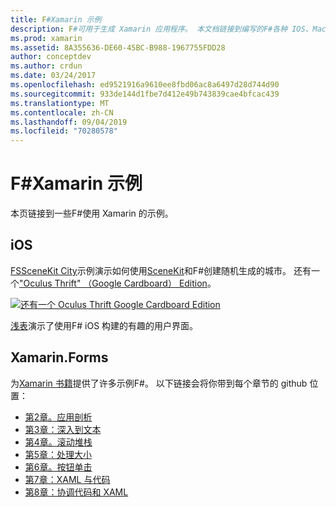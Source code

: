```yaml
---
title: F#Xamarin 示例
description: F#可用于生成 Xamarin 应用程序。 本文档链接到编写的F#各种 IOS、Mac 和 Xamarin 示例 xamarin 应用程序项目。
ms.prod: xamarin
ms.assetid: 8A355636-DE60-45BC-B988-1967755FDD28
author: conceptdev
ms.author: crdun
ms.date: 03/24/2017
ms.openlocfilehash: ed9521916a9610ee8fbd06ac8a6497d28d744d90
ms.sourcegitcommit: 933de144d1fbe7d412e49b743839cae4bfcac439
ms.translationtype: MT
ms.contentlocale: zh-CN
ms.lasthandoff: 09/04/2019
ms.locfileid: "70280578"
---
```

# <a name="f-samples-for-xamarin"></a>F#Xamarin 示例

本页链接到一些F#使用 Xamarin 的示例。

## <a name="ios"></a>iOS

[FSSceneKit City](https://docs.microsoft.com/samples/xamarin/ios-samples/ios8-fsscenekit/)示例演示如何使用[SceneKit](xref:SceneKit)和F#创建随机生成的城市。 还有一个["Oculus Thrift" （Google Cardboard） Edition](https://docs.microsoft.com/samples/xamarin/ios-samples/ios8-scenekitfsharp/)。

[![还有一个 Oculus Thrift Google Cardboard Edition](samples-images/fxscenekit-sml.png)](samples-images/fxscenekit.png#lightbox)

[浅表](https://github.com/dvdsgl/shallow)演示了使用F# iOS 构建的有趣的用户界面。

## <a name="xamarinforms"></a>Xamarin.Forms

为[Xamarin 书籍](~/xamarin-forms/creating-mobile-apps-xamarin-forms/index.md)提供了许多示例F#。 以下链接会将你带到每个章节的 github 位置：

- [第2章。应用剖析](https://github.com/xamarin/xamarin-forms-book-samples/tree/master/Chapter02/FS)
- [第3章：深入到文本](https://github.com/xamarin/xamarin-forms-book-samples/tree/master/Chapter03/FS)
- [第4章。滚动堆栈](https://github.com/xamarin/xamarin-forms-book-samples/tree/master/Chapter04/FS)
- [第5章：处理大小](https://github.com/xamarin/xamarin-forms-book-samples/tree/master/Chapter05/FS)
- [第6章。按钮单击](https://github.com/xamarin/xamarin-forms-book-samples/tree/master/Chapter06/FS)
- [第7章：XAML 与代码](https://github.com/xamarin/xamarin-forms-book-samples/tree/master/Chapter07/FS/CodePlusXaml)
- [第8章：协调代码和 XAML](https://github.com/xamarin/xamarin-forms-book-samples/tree/master/Chapter08/FS/XamlKeypad)

